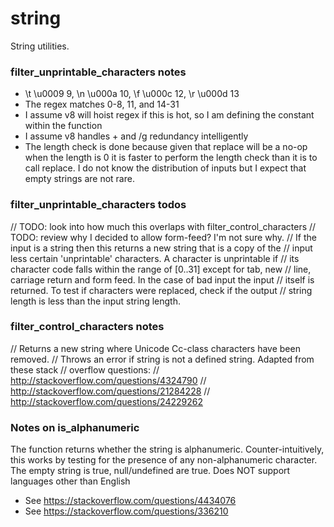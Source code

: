 # string
String utilities.

### filter_unprintable_characters notes
* \t \u0009 9, \n \u000a 10, \f \u000c 12, \r \u000d 13
* The regex matches 0-8, 11, and 14-31
* I assume v8 will hoist regex if this is hot, so I am defining the constant within the function
* I assume v8 handles + and /g redundancy intelligently
* The length check is done because given that replace will be a no-op when the length is 0 it is faster to perform the length check than it is to call replace. I do not know the distribution of inputs but I expect that empty strings are not rare.

### filter_unprintable_characters todos
// TODO: look into how much this overlaps with filter_control_characters
// TODO: review why I decided to allow form-feed? I'm not sure why.
// If the input is a string then this returns a new string that is a copy of the
// input less certain 'unprintable' characters. A character is unprintable if
// its character code falls within the range of [0..31] except for tab, new
// line, carriage return and form feed. In the case of bad input the input
// itself is returned. To test if characters were replaced, check if the output
// string length is less than the input string length.

### filter_control_characters notes
// Returns a new string where Unicode Cc-class characters have been removed.
// Throws an error if string is not a defined string. Adapted from these stack
// overflow questions:
// http://stackoverflow.com/questions/4324790
// http://stackoverflow.com/questions/21284228
// http://stackoverflow.com/questions/24229262

### Notes on is_alphanumeric
The function returns whether the string is alphanumeric. Counter-intuitively, this works by testing for the presence of any non-alphanumeric character. The empty string is true, null/undefined are true. Does NOT support languages other than English

* See https://stackoverflow.com/questions/4434076
* See https://stackoverflow.com/questions/336210
